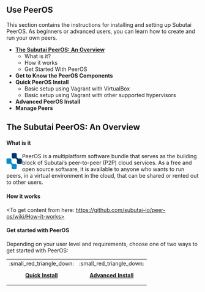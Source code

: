 ## Use PeerOS 
This section contains the instructions for installing and setting up Subutai PeerOS. As beginners or advanced users, you can learn how to create and run your own peers.

- **[The Subutai PeerOS: An Overview](#The-Subutai_PeerOS-An-Overview)**
  - What is it?
  - How it works
  - Get Started With PeerOS
- **Get to Know the PeerOS Components**
- **Quick PeerOS Install**
  - Basic setup using Vagrant with VirtualBox
  - Basic setup using Vagrant with other supported hypervisors
- **Advanced PeerOS Install**
- **Manage Peers**

<a id="The-Subutai_PeerOS-An-Overview"></a> <h2>The Subutai PeerOS: An Overview</h2>

#### What is it
<img align="left" src=https://github.com/MarilizaC/icons/blob/master/icon_peerOS.png> PeerOS is a multiplatform software bundle that serves as the building block of Subutai’s peer-to-peer (P2P) cloud services. As a free and open source software, it is available to anyone who wants to run peers, in a virtual environment in the cloud, that can be shared or rented out to other users. </img>

#### How it works
<To get content from here: https://github.com/subutai-io/peer-os/wiki/How-it-works>

#### Get started with PeerOS
Depending on your user level and requirements, choose one of two ways to get started with PeerOS:

<table>
 <tr align="center" valign="top">
    <td>:small_red_triangle_down:  
      <p><a href=""><b>Quick Install</b></a></p>
    </td>
    <td>:small_red_triangle_down:  
       <p><a href=""><b>Advanced Install</b></a></p>
    </td>
 </tr>
</table>
